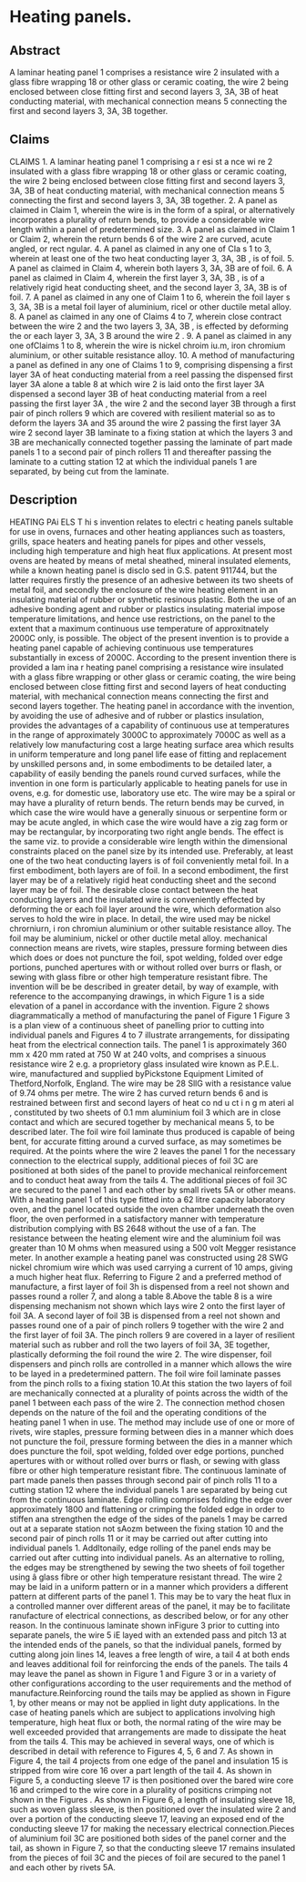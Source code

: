 # Heating panels.

## Abstract
A laminar heating panel 1 comprises a resistance wire 2 insulated with a glass fibre wrapping 18 or other glass or ceramic coating, the wire 2 being enclosed between close fitting first and second layers 3, 3A, 3B of heat conducting material, with mechanical connection means 5 connecting the first and second layers 3, 3A, 3B together.

## Claims
CLAIMS 1. A laminar heating panel 1 comprising a r esi st a nce wi re 2 insulated with a glass fibre wrapping 18 or other glass or ceramic coating, the wire 2 being enclosed between close fitting first and second layers 3, 3A, 3B of heat conducting material, with mechanical connection means 5 connecting the first and second layers 3, 3A, 3B together. 2. A panel as claimed in Claim 1, wherein the wire is in the form of a spiral, or alternatively incorporates a plurality of return bends, to provide a considerable wire length within a panel of predetermined size. 3. A panel as claimed in Claim 1 or Claim 2, wherein the return bends 6 of the wire 2 are curved, acute angled, or rect ngular. 4. A panel as claimed in any one of CIa s 1 to 3, wherein at least one of the two heat conducting layer 3, 3A, 3B , is of foil. 5. A panel as claimed in Claim 4, wherein both layers 3, 3A, 3B are of foil. 6. A panel as claimed in Claim 4, wherein the first layer 3, 3A, 3B , is of a relatively rigid heat conducting sheet, and the second layer 3, 3A, 3B is of foil. 7. A panel as claimed in any one of Claim 1 to 6, wherein the foil layer s 3, 3A, 3B is a metal foil layer of aluminium, ricel or other ductile metal alloy. 8. A panel as claimed in any one of Claims 4 to 7, wherein close contract between the wire 2 and the two layers 3, 3A, 3B , is effected by deforming the or each layer 3, 3A, 3 B around the wire 2 . 9. A panel as claimed in any one ofClaims 1 to 8, wherein the wire is nickel chroim iu.m, iron chromium aluminium, or other suitable resistance alloy. 10. A method of manufacturing a panel as defined in any one of Claims 1 to 9, comprising dispensing a first layer 3A of heat conducting material from a reel passing the dispensed first layer 3A alone a table 8 at which wire 2 is laid onto the first layer 3A dispensed a second layer 3B of heat conducting material from a reel passing the first layer 3A , the wire 2 and the second layer 3B through a first pair of pinch rollers 9 which are covered with resilient material so as to deform the layers 3A and 35 around the wire 2 passing the first layer 3A wire 2 second layer 3B laminate to a fixing station at which the layers 3 and 3B are mechanically connected together passing the laminate of part made panels 1 to a second pair of pinch rollers 11 and thereafter passing the laminate to a cutting station 12 at which the individual panels 1 are separated, by being cut from the laminate.

## Description
HEATING PAi ELS T hi s invention relates to electri c heating panels sultable for use in ovens, furnaces and other heating appliances such as toasters, grills, space heaters and heating panels for pipes and other vessels, including high temperature and high heat flux applications. At present most ovens are heated by means of metal sheathed, mineral insulated elements, while a known heating panel is disclo sed in G.S. patent 911744, but the latter requires firstly the presence of an adhesive between its two sheets of metal foil, and secondly the enclosure of the wire heating element in an insulating material of rubber or synthetic resinous plastic. Both the use of an adhesive bonding agent and rubber or plastics insulating material impose temperature limitations, and hence use restrictions, on the panel to the extent that a maximum continuous use temperature of approxitnately 2000C only, is possible. The object of the present invention is to provide a heating panel capable of achieving continuous use temperatures substantially in excess of 2000C. According to the present invention there is provided a lam ina r heating panel comprising a resistance wire insulated with a glass fibre wrapping or other glass or ceramic coating, the wire being enclosed between close fitting first and second layers of heat conducting material, with mechanical connection means connecting the first and second layers together. The heating panel in accordance with the invention, by avoiding the use of adhesive and of rubber or plastics insulation, provides the advantages of a capability of continuous use at temperatures in the range of approximately 3000C to approximately 7000C as well as a relatively low manufacturing cost a large heating surface area which results in uniform temperature and long panel life ease of fitting and replacement by unskilled persons and, in some embodiments to be detailed later, a capability of easily bending the panels round curved surfaces, while the invention in one form is particularly applicable to heating panels for use in ovens, e.g. for domestic use, laboratory use etc. The wire may be a spiral or may have a plurality of return bends. The return bends may be curved, in which case the wire would have a generally sinuous or serpentine form or may be acute angled, in which case the wire would have a zig zag form or may be rectangular, by incorporating two right angle bends. The effect is the same viz. to provide a considerable wire length within the dimensional constraints placed on the panel size by its intended use. Preferably, at least one of the two heat conducting layers is of foil conveniently metal foil. In a first embodiment, both layers are of foil. In a second embodiment, the first layer may be of a relatively rigid heat conducting sheet and the second layer may be of foil. The desirable close contact between the heat conducting layers and the insulated wire is conveniently effected by deforming the or each foil layer around the wire, which deformation also serves to hold the wire in place. In detail, the wire used may be nickel chrorniurn, i ron chromiun aluminium or other suitable resistance alloy. The foil may be aluminium, nickel or other ductile metal alloy. mechanical connection means are rivets, wire staples, pressure forming between dies which does or does not puncture the foil, spot welding, folded over edge portions, punched apertures with or without rolled over burrs or flash, or sewing with glass fibre or other high temperature resistant fibre. The invention will be be described in greater detail, by way of example, with reference to the accompanying drawings, in which Figure 1 is a side elevation of a panel in accordance with the invention. Figure 2 shows diagrammatically a method of manufacturing the panel of Figure 1 Figure 3 is a plan view of a continuous sheet of panelling prior to cutting into individual panels and Figures 4 to 7 illustrate arrangements, for dissipating heat from the electrical connection tails. The panel 1 is approximately 360 mm x 420 mm rated at 750 W at 240 volts, and comprises a sinuous resistance wire 2 e.g. a proprietory glass insulated wire known as P.E.L. wire, manufactured and supplied byPickstone Equipment Limited of Thetford,Norfolk, England. The wire may be 28 SllG with a resistance value of 9.74 ohms per metre. The wire 2 has curved return bends 6 and is restrained between first and second layers of heat co nd u ct i n g m ateri al , constituted by two sheets of 0.1 mm aluminium foil 3 which are in close contact and which are secured together by mechanical means 5, to be described later. The foil wire foil laminate thus produced is capable of being bent, for accurate fitting around a curved surface, as may sometimes be required. At the points where the wire 2 leaves the panel 1 for the necessary connection to the electrical supply, additional pieces of foil 3C are positioned at both sides of the panel to provide mechanical reinforcement and to conduct heat away from the tails 4. The additional pieces of foil 3C are secured to the panel 1 and each other by small rivets 5A or other means. With a heating panel 1 of this type fitted into a 62 litre capacity laboratory oven, and the panel located outside the oven chamber underneath the oven floor, the oven performed in a satisfactory manner with temperature distribution complying with BS 2648 without the use of a fan. The resistance between the heating element wire and the aluminium foil was greater than 10 M ohms when measured using a 500 volt Megger resistance meter. In another example a heating panel was constructed using 28 SWG nickel chromium wire which was used carrying a current of 10 amps, giving a much higher heat flux. Referring to Figure 2 and a preferred method of manufacture, a first layer of foil 3h is dispensed from a reel not shown and passes round a roller 7, and along a table 8.Above the table 8 is a wire dispensing mechanism not shown which lays wire 2 onto the first layer of foil 3A. A second layer of foil 3B is dispensed from a reel not shown and passes round one of a pair of pinch rollers 9 together with the wire 2 and the first layer of foil 3A. The pinch rollers 9 are covered in a layer of resilient material such as rubber and roll the two layers of foil 3A, 3E together, plastically deforming the foil round the wire 2. The wire dispenser, foil dispensers and pinch rolls are controlled in a manner which allows the wire to be layed in a predetermined pattern. The foil wire foil laminate passes from the pinch rolls to a fixing station 10.At this station the two layers of foil are mechanically connected at a plurality of points across the width of the panel 1 between each pass of the wire 2. The connection method chosen depends on the nature of the foil and the operating conditions of the heating panel 1 when in use. The method may include use of one or more of rivets, wire staples, pressure forming between dies in a manner which does not puncture the foil, pressure forming between the dies in a manner which does puncture the foil, spot welding, folded over edge portions, punched apertures with or without rolled over burrs or flash, or sewing with glass fibre or other high temperature resistant fibre. The continuous laminate of part made panels then passes through second pair of pinch rolls 11 to a cutting station 12 where the individual panels 1 are separated by being cut from the continuous laminate. Edge rolling comprises folding the edge over approximately 1800 and flattening or crimping the folded edge in order to stiffen ana strengthen the edge of the sides of the panels 1 may be carred out at a separate station not sAozm between the fixing station 10 and the second pair of pinch rolls 11 or it may be carried out after cutting into individual panels 1. Addltonaily, edge rolling of the panel ends may be carried out after cutting into individual panels. As an alternative to rolling, the edges may be strengthened by sewing the two sheets of foil together using â glass fibre or other high temperature resistant thread. The wire 2 may be laid in a uniform pattern or in a manner which providers a different pattern at different parts of the panel 1. This may be to vary the heat flux in a controlled manner over different areas of the panel, it may be to facilitate ranufacture of electrical connections, as described below, or for any other reason. In the continuous laminate shown inFigure 3 prior to cutting into separate panels, the wire 5 iE layed with an extended pass and pitch 13 at the intended ends of the panels, so that the individual panels, formed by cutting along join lines 14, leaves a free length of wire, a tail 4 at both ends and leaves additional foil for reinforcing the ends of the panels. The tails 4 may leave the panel as shown in Figure 1 and Figure 3 or in a variety of other configurations according to the user requirements and the method of manufacture.Reinforcing round the tails may be applied as shown in Figure 1, by other means or may not be applied in light duty applications. In the case of heating panels which are subject to applications involving high temperature, high heat flux or both, the normal rating of the wire may be well exceeded provided that arrangements are made to dissipate the heat from the tails 4. This may be achieved in several ways, one of which is described in detail with reference to Figures 4, 5, 6 and 7. As shown in Figure 4, the tail 4 projects from one edge of the panel and insulation 15 is stripped from wire core 16 over a part length of the tail 4. As shown in Figure 5, a conducting sleeve 17 is then positioned over the bared wire core 16 and crimped to the wire core in a plurality of positicns crimping not shown in the Figures . As shown in Figure 6, a length of insulating sleeve 18, such as woven glass sleeve, is then positioned over the insulated wire 2 and over a portion of the conducting sleeve 17, leaving an exposed end of the conducting sleeve 17 for making the necessary electrical connection.Pieces of aluminium foil 3C are positioned both sides of the panel corner and the tail, as shown in Figure 7, so that the conducting sleeve 17 remains insulated from the pieces of foil 3C and the pieces of foil are secured to the panel 1 and each other by rivets 5A.